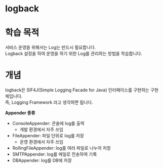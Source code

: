 # logback
# 학습 목적
서비스 운영을 위해서는 Log는 반드시 필요합니다. <br>
Logback 설정을 하여 운영을 하기 위한 Log를 관리하는 방법을 학습합니다.

# 개념
logback은 SlF4J(Simple Logging Facade for Java) 인터페이스를 구현하는 구현체입니다. <br>
즉, Logging Framework 라고 생각하면 됩니다.

**Appender 종류** <br>
- ConsoleAppender: 콘솔에 log를 출력
  - 개발 환경에서 자주 쓰임 
- FileAppender: 파일 단위로 log를 저장
  - 운영 환경에서 자주 쓰임 
- RollingFileAppender: log를 여러 파일로 나누어 저장
- SMTPAppender: log를 메일로 전송하여 기록
- DBAppender: log를 DB에 저장

